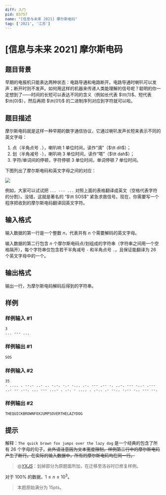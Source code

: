 ```yaml
---
diff: 入门
pid: B3757
name: "[信息与未来 2021] 摩尔斯电码"
tag: ['2021', '江苏']
---
```

# [信息与未来 2021] 摩尔斯电码
## 题目背景

早期的电报机只能表达两种状态：电路导通和电路断开。电路导通时喇叭可以发声；断开时则不发声。如何⽤这样的机器来传递⼈类能理解的信号呢？聪明的你⼀定想到了——时间的长短可以表达不同的含义（例如长代表 $\tt{1}$、短代表 $\tt{0}$），然后再把 $\tt{01}$ 的⼆进制序列对应到字符就可以啦。
## 题目描述

摩尔斯电码就是这样⼀种早期的数字通信协议，它通过喇叭发声长短来表示不同的英文字母：

1. 点（半角点号 `.`），喇叭响 $1$ 单位时间，读作“滴”（$\tt dit$）；
1. 划（半角减号 `-`），喇叭响 $3$ 单位时间，读作“嗒”（$\tt dah$）；
1. 字符/单词间的停顿，字符停顿 $3$ 单位时间，单词停顿 $7$ 单位时间。

下图列出了摩尔斯电码和英文字母之间的对应：

![](https://cdn.luogu.com.cn/upload/image_hosting/ztfabvb2.png)

例如，大家可以试试把 `... --- ...` 对照上面的表格翻译成英⽂（空格代表字符的分割）。没错，这就是著名的 “$\tt SOS$” 紧急求救信号。现在，你需要写⼀个程序把收到的摩尔斯电码翻译回英文字符。
## 输入格式

输⼊数据的第一行是⼀个整数 $n$，代表共有 $n$ 个需要解码的英文字母。

输⼊数据的第二行包含 $n$ 个摩尔斯电码点/划组成的字符串（字符串之间用一个空格隔开），每个字符串仅包含若干半角减号 `-` 和半角点号 `.`，且保证能翻译为 $26$ 个英文字母中的⼀个。
## 输出格式

输出一行，为摩尔斯电码解码后得到的字符串。
## 样例

### 样例输入 #1
```
3
... --- ...
```
### 样例输出 #1
```
SOS
```
### 样例输入 #2
```
35
- .... . --.- ..- .. -.-. -.- -... .-. --- .-- -. ..-. --- -..- .--- ..- -- .--. ... --- ...- . .-. - .... . .-.. .- --.. -.-- -.. --- --.
```
### 样例输出 #2
```
THEQUICKBROWNFOXJUMPSOVERTHELAZYDOG
```
## 提示

解释：`The quick brown fox jumps over the lazy dog` 是⼀个经典的包含了所有 $26$ 个字母的句子。~~此外请注意因为文本宽度限制，样例第二行中的摩尔斯电码产生了断行。在实际的输入数据中，所有的摩尔斯电码均在同一行。~~

>@[_YXJS_](/user/516346)：划掉部分为原题面所加，在迁移至洛谷时已修复样例。

对于 $100\%$ 的数据，$1\leq n\leq 10^3$。

>本题原始满分为 $15\text{pts}$。
